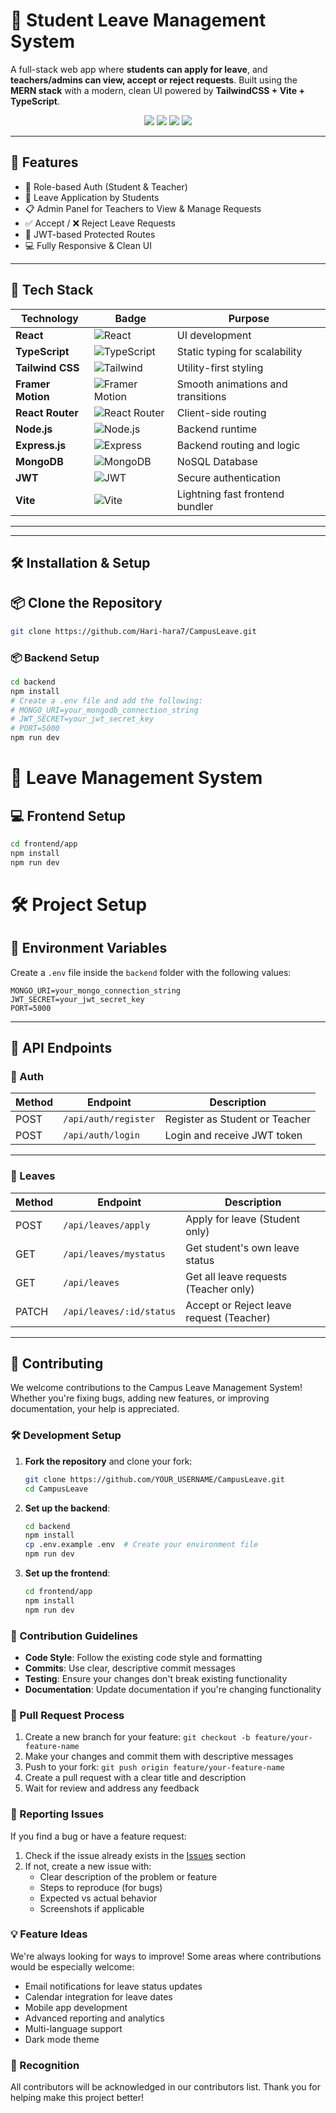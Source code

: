 # 🏫 Student Leave Management System

A full-stack web app where **students can apply for leave**, and **teachers/admins can view, accept or reject requests**. Built using the **MERN stack** with a modern, clean UI powered by **TailwindCSS + Vite + TypeScript**.
<p align="center">
  <img src="https://img.shields.io/badge/Tech-MERN-blue?style=flat-square&logo=appveyor" />
  <img src="https://img.shields.io/badge/Frontend-TypeScript-blueviolet?style=flat-square&logo=typescript" />
  <img src="https://img.shields.io/badge/Backend-JavaScript-green?style=flat-square&logo=node.js" />
  <img src="https://img.shields.io/badge/Styling-TailwindCSS-38bdf8?style=flat-square&logo=tailwind-css" />
</p>

---

## 🚀 Features

- 👤 Role-based Auth (Student & Teacher)
- 📝 Leave Application by Students
- 📋 Admin Panel for Teachers to View & Manage Requests
- ✅ Accept / ❌ Reject Leave Requests
- 🔐 JWT-based Protected Routes
- 💻 Fully Responsive & Clean UI

---

## 🧰 Tech Stack

| Technology                        | Badge                                                                                 | Purpose                                       |
|----------------------------------|----------------------------------------------------------------------------------------|-----------------------------------------------|
| **React**                        | ![React](https://img.shields.io/badge/-React-61DAFB?logo=react&logoColor=white)       | UI development                                |
| **TypeScript**                   | ![TypeScript](https://img.shields.io/badge/-TypeScript-3178C6?logo=typescript)        | Static typing for scalability                 |
| **Tailwind CSS**                 | ![Tailwind](https://img.shields.io/badge/-Tailwind_CSS-38B2AC?logo=tailwindcss)       | Utility-first styling                         |
| **Framer Motion**                | ![Framer Motion](https://img.shields.io/badge/-Framer_Motion-0055FF?logo=framer)      | Smooth animations and transitions             |
| **React Router**                 | ![React Router](https://img.shields.io/badge/-React_Router-CA4245?logo=reactrouter)   | Client-side routing                           |
| **Node.js**                      | ![Node.js](https://img.shields.io/badge/-Node.js-339933?logo=nodedotjs)               | Backend runtime                               |
| **Express.js**                   | ![Express](https://img.shields.io/badge/-Express.js-000000?logo=express)              | Backend routing and logic                     |
| **MongoDB**                      | ![MongoDB](https://img.shields.io/badge/-MongoDB-47A248?logo=mongodb)                 | NoSQL Database                                |
| **JWT**                          | ![JWT](https://img.shields.io/badge/-JWT-000000?logo=jsonwebtokens)                   | Secure authentication                         |
| **Vite**                         | ![Vite](https://img.shields.io/badge/-Vite-646CFF?logo=vite&logoColor=white)          | Lightning fast frontend bundler               |

---


---

## 🛠️ Installation & Setup


## 📦 Clone the Repository

```bash
git clone https://github.com/Hari-hara7/CampusLeave.git

```



### 📦 Backend Setup

```bash
cd backend
npm install
# Create a .env file and add the following:
# MONGO_URI=your_mongodb_connection_string
# JWT_SECRET=your_jwt_secret_key
# PORT=5000
npm run dev
```



# 🚀 Leave Management System

## 💻 Frontend Setup

```bash
cd frontend/app
npm install
npm run dev
```







# 🛠️ Project Setup

## 🔐 Environment Variables

Create a `.env` file inside the `backend` folder with the following values:

```env
MONGO_URI=your_mongo_connection_string
JWT_SECRET=your_jwt_secret_key
PORT=5000
```

---

## 📡 API Endpoints

### 🔐 Auth

| Method | Endpoint               | Description                       |
|--------|------------------------|-----------------------------------|
| POST   | `/api/auth/register`   | Register as Student or Teacher    |
| POST   | `/api/auth/login`      | Login and receive JWT token       |

---

### 📄 Leaves

| Method | Endpoint                      | Description                                 |
|--------|-------------------------------|---------------------------------------------|
| POST   | `/api/leaves/apply`           | Apply for leave (Student only)              |
| GET    | `/api/leaves/mystatus`        | Get student's own leave status              |
| GET    | `/api/leaves`                 | Get all leave requests (Teacher only)       |
| PATCH  | `/api/leaves/:id/status`      | Accept or Reject leave request (Teacher)    |

---

## 🤝 Contributing

We welcome contributions to the Campus Leave Management System! Whether you're fixing bugs, adding new features, or improving documentation, your help is appreciated.

### 🛠️ Development Setup

1. **Fork the repository** and clone your fork:
   ```bash
   git clone https://github.com/YOUR_USERNAME/CampusLeave.git
   cd CampusLeave
   ```

2. **Set up the backend**:
   ```bash
   cd backend
   npm install
   cp .env.example .env  # Create your environment file
   npm run dev
   ```

3. **Set up the frontend**:
   ```bash
   cd frontend/app
   npm install
   npm run dev
   ```

### 📝 Contribution Guidelines

- **Code Style**: Follow the existing code style and formatting
- **Commits**: Use clear, descriptive commit messages
- **Testing**: Ensure your changes don't break existing functionality
- **Documentation**: Update documentation if you're changing functionality

### 🔄 Pull Request Process

1. Create a new branch for your feature: `git checkout -b feature/your-feature-name`
2. Make your changes and commit them with descriptive messages
3. Push to your fork: `git push origin feature/your-feature-name`
4. Create a pull request with a clear title and description
5. Wait for review and address any feedback

### 🐛 Reporting Issues

If you find a bug or have a feature request:
1. Check if the issue already exists in the [Issues](https://github.com/Hari-hara7/CampusLeave/issues) section
2. If not, create a new issue with:
   - Clear description of the problem or feature
   - Steps to reproduce (for bugs)
   - Expected vs actual behavior
   - Screenshots if applicable

### 💡 Feature Ideas

We're always looking for ways to improve! Some areas where contributions would be especially welcome:
- Email notifications for leave status updates
- Calendar integration for leave dates
- Mobile app development
- Advanced reporting and analytics
- Multi-language support
- Dark mode theme

### 🙏 Recognition

All contributors will be acknowledged in our contributors list. Thank you for helping make this project better!
